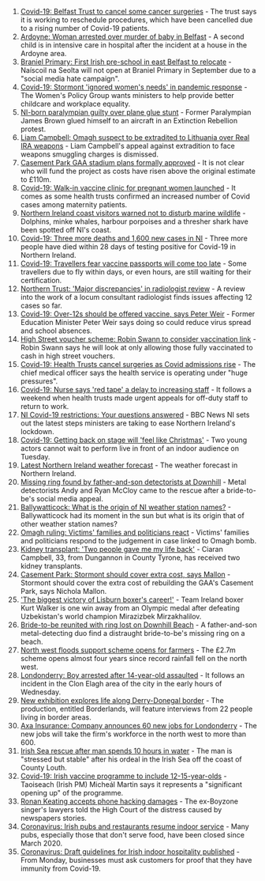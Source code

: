 1. [Covid-19: Belfast Trust to cancel some cancer surgeries](https://www.bbc.co.uk/news/uk-northern-ireland-58004195) - The trust says it is working to reschedule procedures, which have been cancelled due to a rising number of Covid-19 patients.
2. [Ardoyne: Woman arrested over murder of baby in Belfast](https://www.bbc.co.uk/news/uk-northern-ireland-57992425) - A second child is in intensive care in hospital after the incident at a house in the Ardoyne area.
3. [Braniel Primary: First Irish pre-school in east Belfast to relocate](https://www.bbc.co.uk/news/uk-northern-ireland-foyle-west-58003239) - Naíscoil na Seolta will not open at Braniel Primary in September due to a "social media hate campaign".
4. [Covid-19: Stormont 'ignored women's needs' in pandemic response](https://www.bbc.co.uk/news/uk-northern-ireland-58005429) - The Women's Policy Group wants ministers to help provide better childcare and workplace equality.
5. [NI-born paralympian guilty over plane glue stunt](https://www.bbc.co.uk/news/uk-england-london-58001773) - Former Paralympian James Brown glued himself to an aircraft in an Extinction Rebellion protest.
6. [Liam Campbell: Omagh suspect to be extradited to Lithuania over Real IRA weapons](https://www.bbc.co.uk/news/world-europe-58000853) - Liam Campbell's appeal against extradition to face weapons smuggling charges is dismissed.
7. [Casement Park GAA stadium plans formally approved](https://www.bbc.co.uk/news/uk-northern-ireland-57995132) - It is not clear who will fund the project as costs have risen above the original estimate to £110m.
8. [Covid-19: Walk-in vaccine clinic for pregnant women launched](https://www.bbc.co.uk/news/uk-northern-ireland-58004193) - It comes as some health trusts confirmed an increased number of Covid cases among maternity patients.
9. [Northern Ireland coast visitors warned not to disturb marine wildlife](https://www.bbc.co.uk/news/uk-northern-ireland-58005425) - Dolphins, minke whales, harbour porpoises and a thresher shark have been spotted off NI's coast.
10. [Covid-19: Three more deaths and 1,600 new cases in NI](https://www.bbc.co.uk/news/uk-northern-ireland-58001613) - Three more people have died within 28 days of testing positive for Covid-19 in Northern Ireland.
11. [Covid-19: Travellers fear vaccine passports will come too late](https://www.bbc.co.uk/news/uk-northern-ireland-57998569) - Some travellers due to fly within days, or even hours, are still waiting for their certification.
12. [Northern Trust: 'Major discrepancies' in radiologist review](https://www.bbc.co.uk/news/uk-northern-ireland-57991397) - A review into the work of a locum consultant radiologist finds issues affecting 12 cases so far.
13. [Covid-19: Over-12s should be offered vaccine, says Peter Weir](https://www.bbc.co.uk/news/uk-northern-ireland-57992080) - Former Education Minister Peter Weir says doing so could reduce virus spread and school absences.
14. [High Street voucher scheme: Robin Swann to consider vaccination link](https://www.bbc.co.uk/news/uk-northern-ireland-57981148) - Robin Swann says he will look at only allowing those fully vaccinated to cash in high street vouchers.
15. [Covid-19: Health Trusts cancel surgeries as Covid admissions rise](https://www.bbc.co.uk/news/uk-northern-ireland-57991391) - The chief medical officer says the health service is operating under "huge pressures".
16. [Covid-19: Nurse says 'red tape' a delay to increasing staff](https://www.bbc.co.uk/news/uk-northern-ireland-57972101) - It follows a weekend when health trusts made urgent appeals for off-duty staff to return to work.
17. [NI Covid-19 restrictions: Your questions answered](https://www.bbc.co.uk/news/uk-northern-ireland-54117810) - BBC News NI sets out the latest steps ministers are taking to ease Northern Ireland's lockdown.
18. [Covid-19: Getting back on stage will 'feel like Christmas'](https://www.bbc.co.uk/news/uk-northern-ireland-57983830) - Two young actors cannot wait to perform live in front of an indoor audience on Tuesday.
19. [Latest Northern Ireland weather forecast](https://www.bbc.co.uk/news/uk-northern-ireland-26018439) - The weather forecast in Northern Ireland.
20. [Missing ring found by father-and-son detectorists at Downhill](https://www.bbc.co.uk/news/uk-northern-ireland-57975051) - Metal detectorists Andy and Ryan McCloy came to the rescue after a bride-to-be's social media appeal.
21. [Ballywatticock: What is the origin of NI weather station names?](https://www.bbc.co.uk/news/uk-northern-ireland-57914914) - Ballywatticock had its moment in the sun but what is its origin that of other weather station names?
22. [Omagh ruling: Victims' families and politicians react](https://www.bbc.co.uk/news/uk-northern-ireland-57940348) - Victims' families and politicians respond to the judgement in case linked to Omagh bomb.
23. [Kidney transplant: 'Two people gave me my life back'](https://www.bbc.co.uk/news/uk-northern-ireland-57916546) - Ciaran Campbell, 33, from Dungannon in County Tyrone, has received two kidney transplants.
24. [Casement Park: Stormont should cover extra cost, says Mallon](https://www.bbc.co.uk/news/uk-northern-ireland-57999752) - Stormont should cover the extra cost of rebuilding the GAA's Casement Park, says Nichola Mallon.
25. ['The biggest victory of Lisburn boxer's career!'](https://www.bbc.co.uk/sport/av/olympics/57993993) - Team Ireland boxer Kurt Walker is one win away from an Olympic medal after defeating Uzbekistan's world champion Mirazizbek Mirzakhalilov.
26. [Bride-to-be reunited with ring lost on Downhill Beach](https://www.bbc.co.uk/news/uk-northern-ireland-57986308) - A father-and-son metal-detecting duo find a distraught bride-to-be's missing ring on a beach.
27. [North west floods support scheme opens for farmers](https://www.bbc.co.uk/news/uk-northern-ireland-foyle-west-57994970) - The £2.7m scheme opens almost four years since record rainfall fell on the north west.
28. [Londonderry: Boy arrested after 14-year-old assaulted](https://www.bbc.co.uk/news/uk-northern-ireland-foyle-west-57994966) - It follows an incident in the Clon Elagh area of the city in the early hours of Wednesday.
29. [New exhibition explores life along Derry-Donegal border](https://www.bbc.co.uk/news/uk-northern-ireland-foyle-west-57885075) - The production, entitled Borderlands, will feature interviews from 22 people living in border areas.
30. [Axa Insurance: Company announces 60 new jobs for Londonderry](https://www.bbc.co.uk/news/uk-northern-ireland-foyle-west-57932797) - The new jobs will take the firm's workforce in the north west to more than 600.
31. [Irish Sea rescue after man spends 10 hours in water](https://www.bbc.co.uk/news/world-europe-57984521) - The man is "stressed but stable" after his ordeal in the Irish Sea off the coast of County Louth.
32. [Covid-19: Irish vaccine programme to include 12-15-year-olds](https://www.bbc.co.uk/news/world-europe-57984314) - Taoiseach (Irish PM) Micheál Martin says it represents a "significant opening up" of the programme.
33. [Ronan Keating accepts phone hacking damages](https://www.bbc.co.uk/news/entertainment-arts-57967494) - The ex-Boyzone singer's lawyers told the High Court of the distress caused by newspapers stories.
34. [Coronavirus: Irish pubs and restaurants resume indoor service](https://www.bbc.co.uk/news/world-europe-57965158) - Many pubs, especially those that don't serve food, have been closed since March 2020.
35. [Coronavirus: Draft guidelines for Irish indoor hospitality published](https://www.bbc.co.uk/news/world-europe-57949844) - From Monday, businesses must ask customers for proof that they have immunity from Covid-19.
